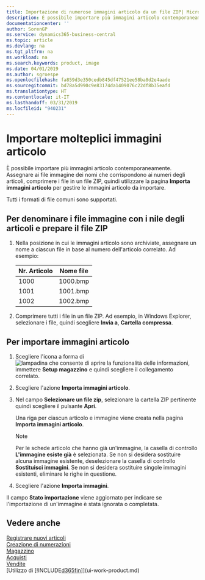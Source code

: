 ```yaml
---
title: Importazione di numerose immagini articolo da un file ZIP| Microsoft Docs
description: È possibile importare più immagini articolo contemporaneamente. Assegnare ai file immagine dei nomi che corrispondono ai numeri degli articoli, comprimere i file in un file zip, quindi utilizzare la pagina Importa immagini articolo per gestire le immagini articolo da importare.
documentationcenter: ''
author: SorenGP
ms.service: dynamics365-business-central
ms.topic: article
ms.devlang: na
ms.tgt_pltfrm: na
ms.workload: na
ms.search.keywords: product, image
ms.date: 04/01/2019
ms.author: sgroespe
ms.openlocfilehash: fa859d3e350cedb845df47521ee58ba8d2e4aade
ms.sourcegitcommit: bd78a5d990c9e83174da1409076c22df8b35eafd
ms.translationtype: HT
ms.contentlocale: it-IT
ms.lasthandoff: 03/31/2019
ms.locfileid: "940231"
---
```

# <a name="import-multiple-item-pictures"></a>Importare molteplici immagini articolo
È possibile importare più immagini articolo contemporaneamente. Assegnare ai file immagine dei nomi che corrispondono ai numeri degli articoli, comprimere i file in un file ZIP, quindi utilizzare la pagina **Importa immagini articolo** per gestire le immagini articolo da importare.

Tutti i formati di file comuni sono supportati.

## <a name="to-name-picture-files-by-the-item-names-and-prepare-the-zip-file"></a>Per denominare i file immagine con i nile degli articoli e prepare il file ZIP
1. Nella posizione in cui le immagini articolo sono archiviate, assegnare un nome a ciascun file in base al numero dell'articolo correlato. Ad esempio:

    |Nr. Articolo|Nome file|
    |-|-|
    |1000|1000.bmp|
    |1001|1001.bmp|
    |1002|1002.bmp|

2. Comprimere tutti i file in un file ZIP. Ad esempio, in Windows Explorer, selezionare i file, quindi scegliere **Invia a**, **Cartella compressa**.     

## <a name="to-import-item-pictures"></a>Per importare immagini articolo
1. Scegliere l'icona a forma di ![lampadina che consente di aprire la funzionalità delle informazioni](media/ui-search/search_small.png "Informazioni sull'operazione che si desidera eseguire"), immettere **Setup magazzino** e quindi scegliere il collegamento correlato.
2. Scegliere l'azione **Importa immagini articolo**.
3. Nel campo **Selezionare un file zip**, selezionare la cartella ZIP pertinente quindi scegliere il pulsante **Apri**.

    Una riga per ciascun articolo e immagine viene creata nella pagina **Importa immagini articolo**.

    > [!NOTE]
    > Per le schede articolo che hanno già un'immagine, la casella di controllo **L'immagine esiste già** è selezionata. Se non si desidera sostituire alcuna immagine esistente, deselezionare la casella di controllo **Sostituisci immagini**. Se non si desidera sostituire singole immagini esistenti, eliminare le righe in questione.

3. Scegliere l'azione **Importa immagini**.

Il campo **Stato importazione** viene aggiornato per indicare se l'importazione di un'immagine è stata ignorata o completata.       

## <a name="see-also"></a>Vedere anche
[Registrare nuovi articoli](inventory-how-register-new-items.md)  
[Creazione di numerazioni](ui-create-number-series.md)  
[Magazzino](inventory-manage-inventory.md)  
[Acquisti](purchasing-manage-purchasing.md)  
[Vendite](sales-manage-sales.md)  
[Utilizzo di [!INCLUDE[d365fin](includes/d365fin_md.md)]](ui-work-product.md)
